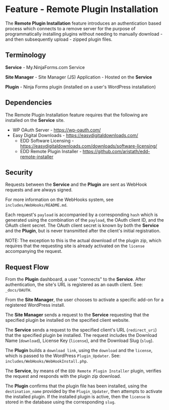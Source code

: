 # Feature - Remote Plugin Installation

The **Remote Plugin Installation** feature introduces an authentication based process which connects to a remove server for the purpose of programmatically installing plugins without needing to manually download - and then subsequently upload - zipped plugin files.

## Terminology

**Service** - My.NinjaForms.com Service

**Site Manager** - Site Manager (JS) Application - Hosted on the **Service**

**Plugin** - Ninja Forms plugin (installed on a user's WordPress installation)

## Dependencies

The Remote Plugin Installation feature requires that the following are installed on the **Service** site.

- WP OAuth Server - https://wp-oauth.com/
- Easy Digital Downloads - https://easydigitaldownloads.com/
  - EDD Software Licensing - https://easydigitaldownloads.com/downloads/software-licensing/
  - EDD Remote Plugin Installer - https://github.com/aristath/edd-remote-installer

## Security

Requests between the **Service** and the **Plugin** are sent as WebHook requests and are always signed.

For more information on the WebHooks system, see `includes/WebHooks/README.md`.

Each request's `payload` is accompanied by a corresponding `hash` which is generated using the combination of the `payload`, the OAuth client ID, and the OAuth client secret. The OAuth client secret is known by both the **Service** and the **Plugin**, but is never transmitted after the client's initial registration.

NOTE: The exception to this is the actual download of the plugin zip, which requires that the requesting site is already activated on the `license` accompanying the request.

## Request Flow

From the **Plugin** dashboard, a user "connects" to the **Service**. After authentication, the site's URL is registered as an oauth client.
See: `_docs/OAUTH`.

From the **Site Manager**, the user chooses to activate a specific add-on for a registered WordPress install.

The **Site Manager** sends a request to the **Service** requesting that the specified plugin be installed on the specified client website.

The **Service** sends a request to the specified client's URL (`redirect_uri`) that the specified plugin be installed. The request includes the Download Name (`download`), License Key (`license`), and the Download Slug (`slug`).

The **Plugin** builds a `download link`, using the `download` and the `license`, which is passed to the WordPress `Plugin_Updater`. See: `includes/WebHooks/WebHookInstall.php`.

The **Service**, by means of the `EDD Remote Plugin Installer` plugin, verifies the request and responds with the plugin zip download.

The **Plugin** confirms that the plugin file has been installed, using the `destination_name` provided by the `Plugin_Updater`, then attempts to activate the installed plugin. If the installed plugin is active, then the `license` is stored in the database using the corresponding `slug`.

